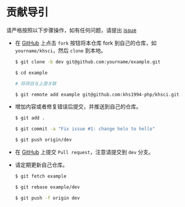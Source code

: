 # 贡献导引

请严格按照以下步骤操作，如有任何问题，请提出 [issue](https://github.com/khs1994-php/khsci/issues/new)

* 在 [GitHub](https://github.com/khs1994-php/khsci/fork) 上点击 `fork` 按钮将本仓库 fork 到自己的仓库，如 `yourname/khsci`，然后 `clone` 到本地。

  ```bash
  $ git clone -b dev git@github.com:yourname/example.git

  $ cd example

  # 将项目与上游关联

  $ git remote add example git@github.com:khs1994-php/khsci.git
  ```

* 增加内容或者修复错误后提交，并推送到自己的仓库。

  ```bash
  $ git add .

  $ git commit -a "Fix issue #1: change helo to hello"

  $ git push origin/dev
  ```

* 在 [GitHub](https://github.com/khs1994-php/khsci) 上提交 `Pull request`，注意请提交到 `dev` 分支。

* 请定期更新自己仓库。

  ```bash
  $ git fetch example

  $ git rebase example/dev

  $ git push -f origin dev
  ```
